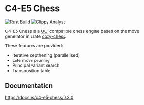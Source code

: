 # C4-E5 Chess

[![Rust Build](https://github.com/TintifaxTheGreat/c4-e5-chess/actions/workflows/rust.yml/badge.svg)](https://github.com/TintifaxTheGreat/c4-e5-chess/actions/workflows/rust.yml)
[![Clippy Analyse](https://github.com/TintifaxTheGreat/c4-e5-chess/actions/workflows/rust-clippy.yml/badge.svg)](https://github.com/TintifaxTheGreat/c4-e5-chess/actions/workflows/rust-clippy.yml)

C4-E5 Chess is a [UCI](http://wbec-ridderkerk.nl/html/UCIProtocol.html) compatible chess engine based on the move generator in crate [cozy-chess](https://github.com/analog-hors/cozy-chess).

These features are provided:

- Iterative depthening (parallelised)
- Late move pruning
- Principal variant search
- Transposition table

## Documentation
https://docs.rs/c4-e5-chess/0.3.0

